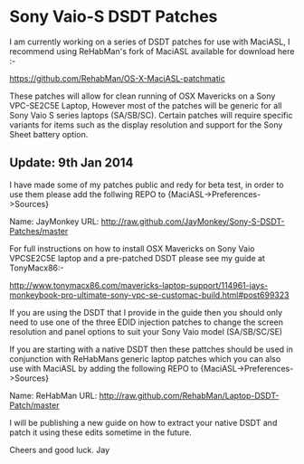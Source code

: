 Sony Vaio-S DSDT Patches
========================

I am currently working on a series of DSDT patches for use with MaciASL, I recommend using ReHabMan's fork of MaciASL available for download here :-

https://github.com/RehabMan/OS-X-MaciASL-patchmatic

These patches will allow for clean running of OSX Mavericks on a Sony VPC-SE2C5E Laptop, However most of the patches will be generic for all Sony Vaio S series laptops (SA/SB/SC). Certain patches will require specific variants for items such as the display resolution and support for the Sony Sheet battery option. 




Update: 9th Jan 2014
--------------------

I have made some of my patches public and redy for beta test, in order to use them please add the follwing REPO to {MaciASL->Preferences->Sources}

Name: JayMonkey
URL: http://raw.github.com/JayMonkey/Sony-S-DSDT-Patches/master

For full instructions on how to install OSX Mavericks on Sony Vaio VPCSE2C5E laptop and a pre-patched DSDT please see my guide at TonyMacx86:-

http://www.tonymacx86.com/mavericks-laptop-support/114961-jays-monkeybook-pro-ultimate-sony-vpc-se-customac-build.html#post699323

If you are using the DSDT that I provide in the guide then you should only need to use one of the three EDID injection patches to change the screen resolution and panel options to suit your Sony Vaio model (SA/SB/SC/SE)

If you are starting with a native DSDT then these pattches should be used in conjunction with ReHabMans generic laptop patches which you can also use with MaciASL by adding the following REPO to {MaciASL->Preferences->Sources}

Name: ReHabMan
URL: http://raw.github.com/RehabMan/Laptop-DSDT-Patch/master

I will be publishing a new guide on how to extract your native DSDT and patch it using these edits sometime in the future.

Cheers and good luck.
Jay
